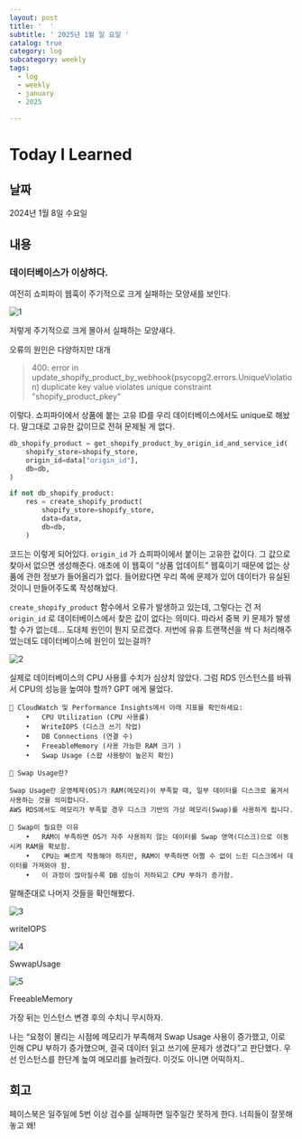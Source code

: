 ```yaml
---
layout: post
title: '  '
subtitle: ' 2025년 1월 일 요일 '
catalog: true
category: log
subcategory: weekly
tags:
  - log
  - weekly
  - january
  - 2025

---
```


# Today I Learned

## 날짜

2024년 1월 8일 수요일

## 내용

### 데이터베이스가 이상하다.

여전히 쇼피파이 웹훅이 주기적으로 크게 실패하는 모양새를 보인다.

![1](https://cdn.jsdelivr.net/gh/junsoopooh/junsoopooh.github.io/img/log/2025/01/08/1.webp)

저렇게 주기적으로 크게 몰아서 실패하는 모양새다.

오류의 원인은 다양하지만 대개 

> 400: error in update_shopify_product_by_webhook(psycopg2.errors.UniqueViolation) duplicate key value violates unique constraint "shopify_product_pkey"
> 

이렇다. 쇼피파이에서 상품에 붙는 고유 ID를 우리 데이터베이스에서도 unique로 해놨다. 말그대로 고유한 값이므로 전혀 문제될 게 없다. 

```python
db_shopify_product = get_shopify_product_by_origin_id_and_service_id(
    shopify_store=shopify_store,
    origin_id=data["origin_id"],
    db=db,
)

if not db_shopify_product:
    res = create_shopify_product(
        shopify_store=shopify_store,
        data=data,
        db=db,
    )
```

 코드는 이렇게 되어있다. `origin_id` 가 쇼피파이에서 붙이는 고유한 값이다. 그 값으로 찾아서 없으면 생성해준다. 애초에 이 웹훅이 “상품 업데이트” 웹훅이기 때문에 없는 상품에 관한 정보가 들어올리가 없다. 들어왔다면 우리 쪽에 문제가 있어 데이터가 유실된 것이니 만들어주도록 작성해놨다.

 `create_shopify_product` 함수에서 오류가 발생하고 있는데, 그렇다는 건 저 `origin_id` 로 데이터베이스에서 찾은 값이 없다는 의미다. 따라서 중복 키 문제가 발생할 수가 없는데… 도대체 원인이 뭔지 모르겠다. 저번에 유휴 트랜잭션을 싹 다 처리해주었는데도 데이터베이스에 원인이 있는걸까? 

![2](https://cdn.jsdelivr.net/gh/junsoopooh/junsoopooh.github.io/img/log/2025/01/08/2.webp)

실제로 데이터베이스의 CPU 사용률 수치가 심상치 않았다. 그럼 RDS 인스턴스를 바꿔서 CPU의 성능을 높여야 할까? GPT 에게 물었다.

```
📌 CloudWatch 및 Performance Insights에서 아래 지표를 확인하세요:
	•	CPU Utilization (CPU 사용률)
	•	WriteIOPS (디스크 쓰기 작업)
	•	DB Connections (연결 수)
	•	FreeableMemory (사용 가능한 RAM 크기 )
	•	Swap Usage (스왑 사용량이 높은지 확인)

📌 Swap Usage란?

Swap Usage란 운영체제(OS)가 RAM(메모리)이 부족할 때, 일부 데이터를 디스크로 옮겨서 사용하는 것을 의미합니다.
AWS RDS에서도 메모리가 부족할 경우 디스크 기반의 가상 메모리(Swap)를 사용하게 됩니다.

📌 Swap이 필요한 이유
	•	RAM이 부족하면 OS가 자주 사용하지 않는 데이터를 Swap 영역(디스크)으로 이동시켜 RAM을 확보함.
	•	CPU는 빠르게 작동해야 하지만, RAM이 부족하면 어쩔 수 없이 느린 디스크에서 데이터를 가져와야 함.
	•	이 과정이 많아질수록 DB 성능이 저하되고 CPU 부하가 증가함.
```

말해준대로 나머지 것들을 확인해봤다.

![3](https://cdn.jsdelivr.net/gh/junsoopooh/junsoopooh.github.io/img/log/2025/01/08/3.webp)

writeIOPS

![4](https://cdn.jsdelivr.net/gh/junsoopooh/junsoopooh.github.io/img/log/2025/01/08/4.webp)

SwwapUsage

![5](https://cdn.jsdelivr.net/gh/junsoopooh/junsoopooh.github.io/img/log/2025/01/08/5.webp)

FreeableMemory

가장 뒤는 인스턴스 변경 후의 수치니 무시하자.

나는 “요청이 몰리는 시점에 메모리가 부족해져 Swap Usage 사용이 증가했고, 이로 인해 CPU 부하가 증가했으며, 결국 데이터 읽고 쓰기에 문제가 생겼다”고 판단했다. 우선 인스턴스를 한단계 높여  메모리를 늘려줬다. 이것도 아니면 어떡하지..

## 회고

페이스북은 일주일에 5번 이상 검수를 실패하면 일주일간 못하게 한다. 너희들이 잘못해놓고 왜!